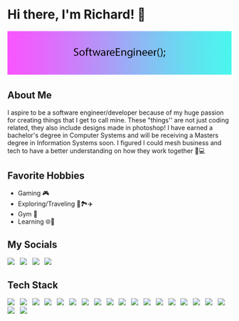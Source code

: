 # Hi there, I'm Richard! :wave:

<img src="/img/Banner.png" alt="Banner"/>

## About Me

I aspire to be a software engineer/developer because of my huge passion for creating things that I get to call mine. These "things'' are not just coding related, they also include designs made in photoshop! I have earned a bachelor's degree in Computer Systems and will be receiving a Masters degree in Information Systems soon. I figured I could mesh business and tech to have a better understanding on how they work together 💼💻

## Favorite Hobbies

- Gaming 🎮
- Exploring/Traveling 🚶🏞️✈️
- Gym 💪
- Learning 🌐🧠

## My Socials

<p align="left">
<a href="https://www.linkedin.com/in/richard-rivera-/" target="_blank"><img width="30px" src="https://cdn.svgporn.com/logos/linkedin-icon.svg"></a> &nbsp;
<a href="https://www.instagram.com/nyc.me3/" target="_blank"><img width="30px" src="https://cdn.svgporn.com/logos/instagram-icon.svg"></a> &nbsp;
<a href="https://open.spotify.com/user/122982910?si=9e47458bea0240a9" target="_blank"><img width="30px" src="https://cdn.svgporn.com/logos/spotify-icon.svg"></a> &nbsp;
<a href="https://avatar-nine-steel.vercel.app/" target="_blank"><img width="35px" src="https://cdn.svgporn.com/logos/discord-icon.svg"></a> &nbsp;
</p>

## Tech Stack

<!-- ![vscode](https://cdn.svgporn.com/logos/visual-studio-code.svg) -->
<p align="left">
<img src="https://cdn.svgporn.com/logos/html-5.svg" style="width:25px;"/> &nbsp;
<img src="https://cdn.svgporn.com/logos/css-3.svg" style="width:25px;"/> &nbsp;
<img src="https://cdn.svgporn.com/logos/javascript.svg" style="width:30px;"/> &nbsp;
<img src="https://cdn.svgporn.com/logos/typescript-icon.svg" style="width:30px;"/> &nbsp;
<img src="https://cdn.svgporn.com/logos/git-icon.svg" style="width:30px;"/> &nbsp;
<img src="https://cdn.svgporn.com/logos/java.svg" style="width:30px;"/> &nbsp;
<img src="https://cdn.svgporn.com/logos/c-sharp.svg" style="width:30px;"/> &nbsp;
<img src="https://cdn.svgporn.com/logos/c-plusplus.svg" style="width:30px;"/> &nbsp;
<img src="https://cdn.svgporn.com/logos/python.svg" style="width:30px;"/> &nbsp;
<img src="https://cdn.svgporn.com/logos/react.svg" style="width:30px;"/> &nbsp;
<img src="https://cdn.svgporn.com/logos/sass.svg" style="width:35px;"/> &nbsp;
<img src="https://cdn.svgporn.com/logos/tailwindcss-icon.svg" style="width:35px;"/> &nbsp;
<img src="https://cdn.svgporn.com/logos/spring-icon.svg" style="width:30px;"/> &nbsp;
<img src="https://cdn.svgporn.com/logos/jquery.svg" style="width:100px;"/> &nbsp;
<img src="https://cdn.svgporn.com/logos/firebase.svg" style="width:30px;"/> &nbsp;
<img src="https://cdn.svgporn.com/logos/mongodb-icon.svg" style="width:20px;"/> &nbsp;
<img src="https://cdn.svgporn.com/logos/wordpress-icon-alt.svg" style="width:30px;"/> &nbsp;
<img src="https://cdn.svgporn.com/logos/visual-studio-code.svg" style="width:30px;"/> &nbsp;
<img src="https://cdn.svgporn.com/logos/visual-studio.svg" style="width:30px;"/> &nbsp;
<img src="https://cdn.svgporn.com/logos/intellij-idea.svg" style="width:30px;"/>
</p>

<!--
**RichardRiv/RichardRiv** is a ✨ _special_ ✨ repository because its `README.md` (this file) appears on your GitHub profile.

Here are some ideas to get you started:

- 🔭 I’m currently working on ...
- 🌱 I’m currently learning ...
- 👯 I’m looking to collaborate on ...
- 🤔 I’m looking for help with ...
- 💬 Ask me about ...
- 📫 How to reach me: ...
- 😄 Pronouns: ...
- ⚡ Fun fact: ...
-->
